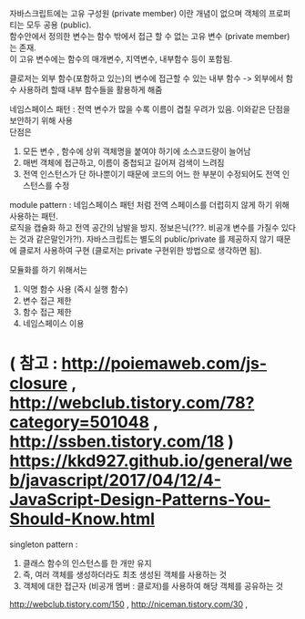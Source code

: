 자바스크립트에는 고유 구성원 (private member) 이란 개념이 없으며 객체의 프로퍼티는 모두 공용 (public).      
함수안에서 정의한 변수는 함수 밖에서 접근 할 수 없는 고유 변수 (private member)는 존재.       
이 고유 변수에는 함수의 매개변수, 지역변수, 내부함수 등이 포함됨.
                      
클로저는 외부 함수(포함하고 있는)의 변수에 접근할 수 있는 내부 함수 -> 외부에서 함수 사용하려 할때 내부 함수들을 활용하게 해줌

네임스페이스 패턴 : 전역 변수가 많을 수록 이름이 겹칠 우려가 있음. 이와같은 단점을 보안하기 위해 사용       
단점은                                                          
1. 모든 변수 , 함수에 상위 객체명을 붙여야 하기에 소스코드량이 늘어남            
2. 매번 객체에 접근하고, 이름이 중첩되고 길어져 검색이 느려짐
3. 전역 인스턴스가 단 하나뿐이기 때문에 코드의 어느 한 부분이 수정되어도 전역 인스턴스를 수정

module pattern : 네임스페이스 패턴 처럼 전역 스페이스를 더럽히지 않게 하기 위해 사용하는 패턴.      
로직을 캡슐화 하고 전역 공간의 남발을 방지. 정보은닉(???. 비공개 변수를 가질수 있다는 것과 같은말인가?!). 자바스크립트는 별도의 public/private 를 제공하지 않기 때문에 클로저 사용하여 구현 (클로저는 private 구현위한 방법으로 생각하면 됨).

모듈화를 하기 위해서는               
1. 익명 함수 사용 (즉시 실행 함수)                            
2. 변수 접근 제한                             
3. 함수 접근 제한                             
4. 네임스페이스 이용            

( 참고 : http://poiemaweb.com/js-closure , http://webclub.tistory.com/78?category=501048 , http://ssben.tistory.com/18 ) 
https://kkd927.github.io/general/web/javascript/2017/04/12/4-JavaScript-Design-Patterns-You-Should-Know.html
====================================================================================================
             
 singleton pattern :                                    
 1. 클래스 함수의 인스턴스를 한 개만 유지                                           
 2. 즉, 여러 객체를 생성하더라도 최초 생성된 객체를 사용하는 것                                          
 3. 객체에 대한 접근자 (비공개 멤버 : 클로저)를 사용하여 해당 객체를 공유하는 것        
 
 http://webclub.tistory.com/150 , http://niceman.tistory.com/30 , 
 




    

